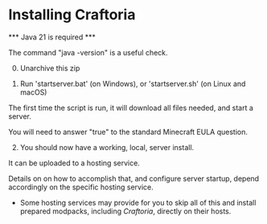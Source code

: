 # Installing Craftoria

*** Java 21 is required ***

  The command "java -version" is a useful check.

0. Unarchive this zip

1. Run 'startserver.bat' (on Windows), or 'startserver.sh' (on Linux and macOS)

  The first time the script is run, it will download all files needed, and start a server.
	
  You will need to answer "true" to the standard Minecraft EULA question.
	
2. You should now have a working, local, server install.

  It can be uploaded to a hosting service.
	
  Details on on how to accomplish that, and configure server startup, depend accordingly on the specific hosting service.
	
* Some hosting services may provide for you to skip all of this and install prepared modpacks, including _Craftoria_, directly on their hosts.
